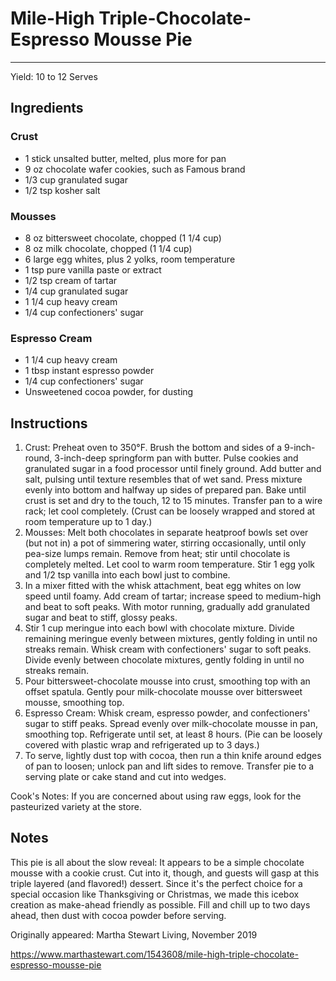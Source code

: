 # Mile-High Triple-Chocolate-Espresso Mousse Pie
---
Yield: 10 to 12 Serves

## Ingredients
### Crust
- 1 stick unsalted butter, melted, plus more for pan
- 9 oz chocolate wafer cookies, such as Famous brand
- 1/3 cup granulated sugar
- 1/2 tsp kosher salt

### Mousses
- 8 oz bittersweet chocolate, chopped (1 1/4 cup)
- 8 oz milk chocolate, chopped (1 1/4 cup)
- 6 large egg whites, plus 2 yolks, room temperature
- 1 tsp pure vanilla paste or extract
- 1/2 tsp cream of tartar
- 1/4 cup granulated sugar
- 1 1/4 cup heavy cream
- 1/4 cup confectioners' sugar

### Espresso Cream
- 1 1/4 cup heavy cream
- 1 tbsp instant espresso powder
- 1/4 cup confectioners' sugar
- Unsweetened cocoa powder, for dusting

## Instructions
1. Crust: Preheat oven to 350°F. Brush the bottom and sides of a 9-inch-round, 3-inch-deep springform pan with butter. Pulse cookies and granulated sugar in a food processor until finely ground. Add butter and salt, pulsing until texture resembles that of wet sand. Press mixture evenly into bottom and halfway up sides of prepared pan. Bake until crust is set and dry to the touch, 12 to 15 minutes. Transfer pan to a wire rack; let cool completely. (Crust can be loosely wrapped and stored at room temperature up to 1 day.)
2. Mousses: Melt both chocolates in separate heatproof bowls set over (but not in) a pot of simmering water, stirring occasionally, until only pea-size lumps remain. Remove from heat; stir until chocolate is completely melted. Let cool to warm room temperature. Stir 1 egg yolk and 1/2 tsp vanilla into each bowl just to combine.
3. In a mixer fitted with the whisk attachment, beat egg whites on low speed until foamy. Add cream of tartar; increase speed to medium-high and beat to soft peaks. With motor running, gradually add granulated sugar and beat to stiff, glossy peaks.
4. Stir 1 cup meringue into each bowl with chocolate mixture. Divide remaining meringue evenly between mixtures, gently folding in until no streaks remain. Whisk cream with confectioners' sugar to soft peaks. Divide evenly between chocolate mixtures, gently folding in until no streaks remain.
5. Pour bittersweet-chocolate mousse into crust, smoothing top with an offset spatula. Gently pour milk-chocolate mousse over bittersweet mousse, smoothing top.
6. Espresso Cream: Whisk cream, espresso powder, and confectioners' sugar to stiff peaks. Spread evenly over milk-chocolate mousse in pan, smoothing top. Refrigerate until set, at least 8 hours. (Pie can be loosely covered with plastic wrap and refrigerated up to 3 days.)
7. To serve, lightly dust top with cocoa, then run a thin knife around edges of pan to loosen; unlock pan and lift sides to remove. Transfer pie to a serving plate or cake stand and cut into wedges.

Cook's Notes: If you are concerned about using raw eggs, look for the pasteurized variety at the store.

## Notes

This pie is all about the slow reveal: It appears to be a simple chocolate mousse with a cookie crust. Cut into it, though, and guests will gasp at this triple layered (and flavored!) dessert. Since it's the perfect choice for a special occasion like Thanksgiving or Christmas, we made this icebox creation as make-ahead friendly as possible. Fill and chill up to two days ahead, then dust with cocoa powder before serving.

Originally appeared: Martha Stewart Living, November 2019

https://www.marthastewart.com/1543608/mile-high-triple-chocolate-espresso-mousse-pie
